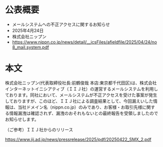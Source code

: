 # 公表概要
- メールシステムへの不正アクセスに関するお知らせ 
- 2025年4月24日
- 株式会社ニップン
- https://www.nippn.co.jp/news/detail/__icsFiles/afieldfile/2025/04/24/no8_mail.system.pdf

# 本文
株式会社ニップン(代表取締役社長:前鶴俊哉 本店:東京都千代田区)は、株式会社インターネットイニシアティブ（ＩＩＪ社）の運営するメールシステムを利用しております。同社において、メールシステムが不正アクセスを受けた事案が発生しておりますが、このほど、ＩＩＪ社による調査結果として、今回漏えいした情報は、当社ドメイン名（nippn.co.jp）のみであり、お客様・お取引先様に関する情報漏洩は確認されず、漏洩のおそれもないとの最終報告を受領しましたのでお知らせします。

（ご参考）ＩＩＪ社からのリリース

https://www.iij.ad.jp/news/pressrelease/2025/pdf/20250422_SMX_2.pdf
